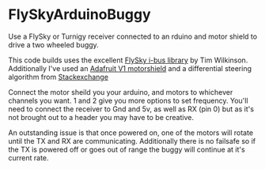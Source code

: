 # FlySkyArduinoBuggy
Use a FlySky or Turnigy receiver connected to an rduino and motor shield to drive a two wheeled buggy.

This code builds uses the excellent [FlySky i-bus library](https://gitlab.com/timwilkinson/FlySkyIBus) by Tim Wilkinson.
Additionally I've used an [Adafruit V1 motorshield](https://learn.adafruit.com/adafruit-motor-shield/using-dc-motors) and 
a differential steering algorithm from [Stackexchange](https://electronics.stackexchange.com/revisions/293108/3)

Connect the motor sheild you your arduino, and motors to whichever channels you want. 1 and 2 give you more options to set frequency.
You'll need to connect the receiver to Gnd and 5v, as well as RX (pin 0) but as it's not brought out to a header you may have to be creative.

An outstanding issue is that once powered on, one of the motors will rotate until the TX and RX are communicating. Additionally there
is no failsafe so if the TX is powered off or goes out of range the buggy will continue at it's current rate.
